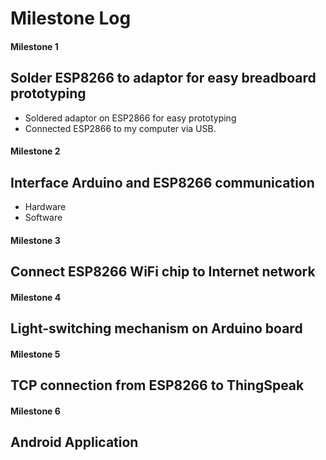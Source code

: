 # Milestone Log

#### Milestone 1
## Solder ESP8266 to adaptor for easy breadboard prototyping

* Soldered adaptor on ESP2866 for easy prototyping
* Connected ESP2866 to my computer via USB.

#### Milestone 2
## Interface Arduino and ESP8266 communication
- Hardware
- Software

#### Milestone 3
## Connect ESP8266 WiFi chip to Internet network

#### Milestone 4
## Light-switching mechanism on Arduino board

#### Milestone 5
## TCP connection from ESP8266 to ThingSpeak

#### Milestone 6
## Android Application
